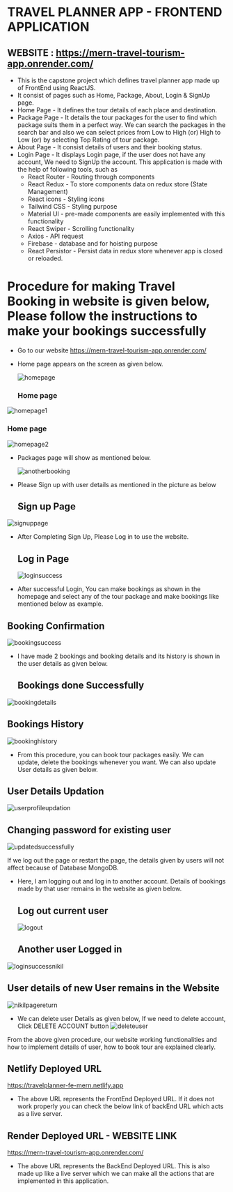 # TRAVEL PLANNER APP - FRONTEND APPLICATION

## WEBSITE : https://mern-travel-tourism-app.onrender.com/
- This is the capstone project which defines travel planner app made up of FrontEnd using ReactJS.
- It consist of pages such as Home, Package, About, Login & SignUp page.
- Home Page - It defines the tour details of each place and destination.
- Package Page - It details the tour packages for the user to find which package suits them in a perfect way. We can search the packages in the search bar and also we can select prices from Low to High (or) High to Low (or) by selecting Top Rating of tour package.
- About Page - It consist details of users and their booking status.
- Login Page - It displays Login page, if the user does not have any account, We need to SignUp the account.
This application is made with the help of following tools, such as
  - React Router - Routing through components
  - React Redux - To store components data on redux store (State Management)
  - React icons - Styling icons
  - Tailwind CSS - Styling purpose
  - Material UI - pre-made components are easily implemented with this functionality
  - React Swiper - Scrolling functionality
  - Axios - API request
  - Firebase - database and for hoisting purpose
  - React Persistor - Persist data in redux store whenever app is closed or reloaded.

# Procedure for making Travel Booking in website is given below, Please follow the instructions to make your bookings successfully

- Go to our website https://mern-travel-tourism-app.onrender.com/
  
- Home page appears on the screen as given below.

  ![homepage](https://github.com/NikilKumaar/Travel-Planner-FE/assets/159546598/6fbdbe70-0d26-4a4d-b55f-78eb679565e4)

  ### Home page
![homepage1](https://github.com/NikilKumaar/Travel-Planner-FE/assets/159546598/c8ebbc76-0406-4dda-82e3-d62d72071ada)

  ### Home page
![homepage2](https://github.com/NikilKumaar/Travel-Planner-FE/assets/159546598/e1b80cc1-e8e0-4964-ba47-9f7d9b5412fe)

- Packages page will show as mentioned below.

  ![anotherbooking](https://github.com/NikilKumaar/Travel-Planner-FE/assets/159546598/51ec2cc6-36de-40c4-aa5a-424367c9825e)


- Please Sign up with user details as mentioned in the picture as below
  ## Sign up Page
![signuppage](https://github.com/NikilKumaar/Travel-Planner-FE/assets/159546598/d804fc4a-aa88-4e1a-9a92-969599647ac4)

- After Completing Sign Up, Please Log in to use the website.
  ## Log in Page

  ![loginsuccess](https://github.com/NikilKumaar/Travel-Planner-FE/assets/159546598/211bc010-3733-453a-b8d7-e054dc765ccc)

- After successful Login, You can make bookings as shown in the homepage and select any of the tour package and make bookings like mentioned below as example.
## Booking Confirmation
  
![bookingsuccess](https://github.com/NikilKumaar/Travel-Planner-FE/assets/159546598/f52c64a0-50b4-4b18-9d9b-c34a4bd86b5b)

- I have made 2 bookings and booking details and its history is shown in the user details as given below.

  ## Bookings done Successfully
![bookingdetails](https://github.com/NikilKumaar/Travel-Planner-FE/assets/159546598/9100db72-f0ad-400b-af01-753d7b351ef9)

## Bookings History
![bookinghistory](https://github.com/NikilKumaar/Travel-Planner-FE/assets/159546598/eb7cf7a4-39d9-4981-a9a2-393931b28465)

- From this procedure, you can book tour packages easily. We can update, delete the bookings whenever you want. We can also update User details as given below.
## User Details Updation
![userprofileupdation](https://github.com/NikilKumaar/Travel-Planner-FE/assets/159546598/304c03d7-957a-47c1-927a-2fdbd30643b7)

## Changing password for existing user
![updatedsuccessfully](https://github.com/NikilKumaar/Travel-Planner-FE/assets/159546598/8f55be32-6be0-44a3-b3d1-0ee7332be19e)

If we log out the page or restart the page, the details given by users will not affect because of Database MongoDB.
- Here, I am logging out and log in to another account. Details of bookings made by that user remains in the website as given below.
  ## Log out current user
  ![logout](https://github.com/NikilKumaar/Travel-Planner-FE/assets/159546598/bae3a9b9-12b5-4cce-a120-eab84fa18658)
  ## Another user Logged in
![loginsuccessnikil](https://github.com/NikilKumaar/Travel-Planner-FE/assets/159546598/fd0485a5-0331-499a-aa12-ee3a964ef184)
 ## User details of new User remains in the Website
![nikilpagereturn](https://github.com/NikilKumaar/Travel-Planner-FE/assets/159546598/b47a173c-99e1-409e-a3ff-3cc10f605684)

- We can delete user Details as given below, If we need to delete account, Click DELETE ACCOUNT button
![deleteuser](https://github.com/NikilKumaar/Travel-Planner-FE/assets/159546598/acd7e1a7-122d-4eb9-83af-2b96a38ad1d7)

From the above given procedure, our website working functionalities and how to implement details of user, how to book tour are explained clearly.


## Netlify Deployed URL 

https://travelplanner-fe-mern.netlify.app

- The above URL represents the FrontEnd Deployed URL. If it does not work properly you can check the below link of backEnd URL which acts as a live server.

## Render Deployed URL - WEBSITE LINK

https://mern-travel-tourism-app.onrender.com/

 - The above URL represents the BackEnd Deployed URL. This is also made up like a live server which we can make all the actions that are implemented in this application.
